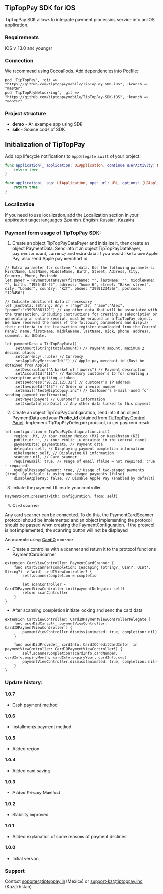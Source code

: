 ## TipTopPay SDK for iOS 

TipTopPay SDK allows to integrate payment processing service into an iOS application.

### Requirements
iOS v. 13.0 and younger

### Connection
We recommend using CocoaPods. Add dependencies into Podfile:

```
pod 'TipTopPay', :git =>  "https://github.com/tiptoppaymobile/TipTopPay-SDK-iOS", :branch => "master"
pod 'TipTopPayNetworking', :git =>  "https://github.com/tiptoppaymobile/TipTopPay-SDK-iOS", :branch => "master"
```

### Project structure

* **demo** - An example app using SDK
* **sdk** - Source code of SDK

## Initialization of TipTopPay 

Add app lifecycle notifications to `AppDelegate.swift` of your project:

```swift
func application(_ application: UIApplication, continue userActivity: NSUserActivity, restorationHandler: @escaping ([UIUserActivityRestoring]?) -> Void) -> Bool {
    return true
}

func application(_ app: UIApplication, open url: URL, options: [UIApplication.OpenURLOptionsKey : Any] = [:]) -> Bool {
    return true
}
```

### Localization

If you need to use localization, add the Localization section in your application target languages (Spanish, English, Russian, Kazakh)

### Payment form usage of TipTopPay SDK:

1. Create an object TipTopPayDataPayer and initialize it, then create an object PaymentData. Send into it an object TipTopPayDataPayer, payment amount, currency and extra data. If you would like to use Apple Pay, also send Apple pay merchant id.

```
// Extra parameter for customer’s data. Use the following parameters: FirstName, LastName, MiddleName, Birth, Street, Address, City, Country, Phone, Postcode
let payer = PaymentDataPayer(firstName: "", lastName: "", middleName: "", birth: "1955-02-22", address: "home 6", street: "Baker street", city: "London", country: "KZT", phone: "39991234567", postcode: "123456")
    
// Indicate additional data if necessary
let jsonData: [String: Any] = ["age":27, "name":"Alex", "phone":"+39998881122"] // Any other data that will be associated with the transaction, including instructions for creating a subscription or generating an online receipt, must be wrapped in a TipTopPay object. We have reserved the names of the following parameters and display their criteria in the transaction register downloaded from the Control Panel: name, firstName, middleName, lastName, nick, phone, address, comment, birthDate.

let paymentData = TipTopPayData() 
    .setAmount(String(totalAmount)) // Payment amount, maximum 2 decimal places 
    .setCurrency(.ruble) // Currency
    .setApplePayMerchantId("") // Apple pay merchant id (Must be obtained from Apple)
    .setDescription("A basket of flowers") // Payment description
    .setAccountId("111") // Mandatory customer’s ID for creating a subscription and getting a token 
    .setIpAddress("98.21.123.32") // customer’s IP address
    .setInvoiceId("123") // Order or invoice number
    .setEmail("test@tiptoppay.inc") // Customer’s e-mail (used for sending payment confirmation)
    .setPayer(payer) // Customer’s information
    .setJsonData(jsonData) // Any other data linked to this payment                    
```

2. Create an object TipTopPayConfiguration, send into it an object PaymentData and your **Public_id** obtained from [TipTopPay Control Panel](https://merchant.tiptoppay.kz/). Implement TipTopPayDelegate protocol, to get payment result

```
let configuration = TipTopPayConfiguration.init(
    region: .MX, // Your region Mexico (MX) or Kazakhstan (KZ)    
    publicId: "", // Your Public ID obtained in the Control Panel
    paymentData: paymentData, // Payment data
    delegate: self, // Displaying payment completion information
    uiDelegate: self, // Displaying UI information
    scanner: nil, // Card scanner
    requireEmail: true, // Usage of email (false – not required, true – required)
    useDualMessagePayment: true, // Usage of two-staged payments (true). By default is using one-staged payments (false)
    disableApplePay: false, // Disable Apple Pay (enabled by default)
```

3. Initiate the payment UI inside your controller 

```
PaymentForm.present(with: configuration, from: self)
```

4. Card scanner

Any card scanner can be connected. To do this, the PaymentCardScanner protocol should be implemented and an object implementing the protocol should be passed when creating the PaymentConfiguration. If the protocol is not implemented, the scanning button will not be displayed

An example using [CardIO](https://github.com/card-io/card.io-iOS-SDK) scanner

* Create a controller with a scanner and return it to the protocol functions PaymentCardScanner
```
extension CartViewController: PaymentCardScanner {
    func startScanner(completion: @escaping (String?, UInt?, UInt?, String?) -> Void) -> UIViewController? {
        self.scannerCompletion = completion
        
        let scanController = CardIOPaymentViewController.init(paymentDelegate: self)
        return scanController
    }
}
```
* After scanning completion initiate locking and send the card data
```
extension CartViewController: CardIOPaymentViewControllerDelegate {
    func userDidCancel(_ paymentViewController: CardIOPaymentViewController!) {
        paymentViewController.dismiss(animated: true, completion: nil)
    }
    
    func userDidProvide(_ cardInfo: CardIOCreditCardInfo!, in paymentViewController: CardIOPaymentViewController!) {
        self.scannerCompletion?(cardInfo.cardNumber, cardInfo.expiryMonth, cardInfo.expiryYear, cardInfo.cvv)
        paymentViewController.dismiss(animated: true, completion: nil)
    }
}
```

### Update history:

#### 1.0.7
* Cash payment method

#### 1.0.6
* Installments payment method

#### 1.0.5
* Added region

#### 1.0.4
* Added card saving

#### 1.0.3
* Added Privacy Manifest

#### 1.0.2
* Stability improved

#### 1.0.1
* Added explanation of some reasons of payment declines

#### 1.0.0
* Initial version

### Support

Contact soporte@tiptoppay.in (Mexico) or support-kz@tiptoppay.inc (Kazakhstan)

